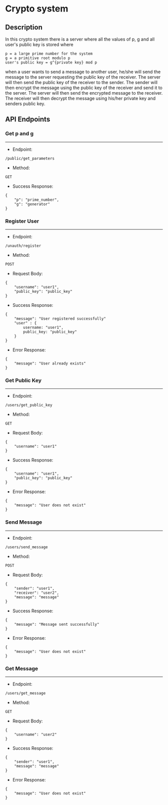 # Crypto system

## Description
In this crypto system there is a server where all the values of p, g and all user's public key is stored
where 
```
p = a large prime number for the system
g = a primitive root modulo p
user's public key = g^{private key} mod p
```
when a user wants to send a message to another user, he/she will send the message to the server requesting the public key of the receiver. The server will then send the public key of the receiver to the sender. The sender will then encrypt the message using the public key of the receiver and send it to the server. The server will then send the encrypted message to the receiver. The receiver will then decrypt the message using his/her private key and senders public key.

## API Endpoints

### Get p and g
---
- Endpoint: <br>
```
/public/get_parameters
```
- Method: <br>
```
GET
```
- Success Response: <br>
```json:
{
    "p": "prime_number",
    "g": "generator"
}
```

### Register User
---
- Endpoint: <br>
```
/unauth/register
```
- Method: <br>
```
POST
```
- Request Body: <br>
```json: 
{
    "username": "user1", 
    "public_key": "public_key"
}
```
- Success Response: <br>
```json:
{
    "message": "User registered successfully"
    "user" : {
        username: "user1",
        public_key: "public_key"
    }
}
```
- Error Response: <br>
```json:
{
    "message": "User already exists"
}
```

### Get Public Key
---
- Endpoint: <br>
```
/users/get_public_key
```
- Method: <br>
```
GET
```
- Request Body: <br>
```json: 
{
    "username": "user1"
}
```
- Success Response: <br>
```json:
{
    "username": "user1",
    "public_key": "public_key"
}
```
- Error Response: <br>
```json:
{
    "message": "User does not exist"
}
```

### Send Message
---
- Endpoint: <br>
```
/users/send_message
```
- Method: <br>
```
POST
```
- Request Body: <br>
```json: 
{
    "sender": "user1",
    "receiver": "user2",
    "message": "message"
}
```
- Success Response: <br>
```json:
{
    "message": "Message sent successfully"
}
```
- Error Response: <br>
```json:
{
    "message": "User does not exist"
}
```

### Get Message
---
- Endpoint: <br>
```
/users/get_message
```
- Method: <br>
```
GET
```
- Request Body: <br>
```json: 
{
    "username": "user2"
}
```
- Success Response: <br>
```json:
{
    "sender": "user1",
    "message": "message"
}
```
- Error Response: <br>
```json:
{
    "message": "User does not exist"
}
```